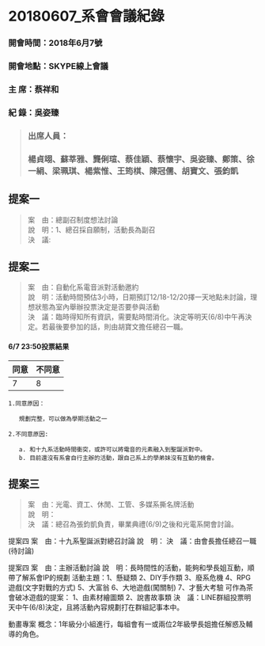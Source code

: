 # 20180607_系會會議紀錄  #
### 開會時間：2018年6月7號 
### 開會地點：SKYPE線上會議
### 主	席：蔡祥和  
### 紀	錄：吳姿臻  
> ### 出席人員：  
> ### 楊貞翊、蘇莘雅、龔俐瑄、蔡佳穎、蔡懷宇、吳姿臻、鄭策、徐一絹、梁珮琪、楊紫惟、王筠棋、陳冠儒、胡寶文、張鈞凱

## 提案一
>案　由：總副召制度想法討論  
>說　明：1、總召採自願制，活動長為副召  
>決　議:  
 
## 提案二
>案　由：自動化系電音派對活動邀約  
>說　明：活動時間預估3小時，日期預訂12/18-12/20擇一天地點未討論，理想狀態為室內舉辦投票決定是否要參與活動  
>決　議：臨時得知所有資訊，需要點時間消化。決定等明天(6/8)中午再決定。若最後要參加的話，則由胡寶文擔任總召一職。
#### 6/7 23:50投票結果

同意 |不同意 
--|--
7|8

    1.同意原因：  
       
       規劃完整，可以做為學期活動之一  
    
    2.不同意原因:
    
       a. 和十九系活動時間衝突，或許可以將電音的元素融入到聖誕派對中。
       b. 目前還沒有系會自行主辦的活動，跟自己系上的學弟妹沒有互動的機會。  

 
## 提案三
> 案　由：光電、資工、休閒、工管、多媒系撕名牌活動  
> 說　明：  
> 決　議：總召為張鈞凱負責，畢業典禮(6/9)之後和光電系開會討論。  
 
提案四
案　由：十九系聖誕派對總召討論
說　明：
決　議：由會長擔任總召一職(待討論)
 
提案四
案　由：主辦活動討論
說　明：長時間性的活動，能夠和學長姐互動，順帶了解系會IP的規劃
    	   活動主題：1、懸疑類
             	                       2、DIY手作類
              	          3、廢系危機
              	          4、RPG遊戲(文字對戰的方式)
              	          5、大富翁
              	         6、大地遊戲(闖關制)
             	                      7、才藝大考驗
可作為茶會破冰遊戲的提案：
1、由素材繪圖類
2、說書故事類
決　議：LINE群組投票明天中午(6/8)決定，且將活動內容規劃打在群組記事本中。

動畫專案
概念：1年級分小組進行，每組會有一或兩位2年級學長姐擔任解惑及輔導的角色。


>
>
>
>
>
>
